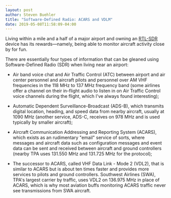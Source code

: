 ```yaml
---
layout: post
author: Steven Buehler
title: "Software-Defined Radio: ACARS and VDLM"
date: 2019-05-08T11:58:09-04:00
---
```

Living within a mile and a half of a major airport and owning an [RTL-SDR](http://www.rtl-sdr.com) device has its rewards&mdash;namely, being able to monitor aircraft activity close by for fun. 

There are essentially four types of information that can be gleaned using Software-Defined Radio (SDR) when living near an airport:

* Air band voice chat and Air Traffic Control (ATC) between airport and air center personnel and aircraft pilots and personnel over AM VHF frequencies in the 118 MHz to 137 MHz frequency band (some airlines offer a channel on their in-flight audio to listen in on Air Traffic Control voice channels during the flight, which I've always found interesting);

* Automatic Dependent Surveillance-Broadcast (ADS-B), which transmits digital location, heading, and speed data from nearby aircraft, usually at 1090 MHz (another service, ADS-C, receives on 978 MHz and is used typically by smaller aircraft);

* Aircraft Communication Addressing and Reporting System (ACARS), which exists as an rudimentary "email" service of sorts, where messages and aircraft data such as configuration messages and event data can be sent and received between aircraft and ground controllers (nearby TPA uses 131.550 MHz and 131.725 MHz for the protocol);

* The successor to ACARS, called VHF Data Link - Mode 2 (VDL2), that is similar to ACARS but is about ten times faster and provides more services to pilots and ground controllers. Southwest Airlines (SWA), TPA's largest carrier by traffic, uses VDL2 on 136.975 MHz in place of ACARS, which is why most aviation buffs monitoring ACARS traffic never see transmissions from SWA aircraft.